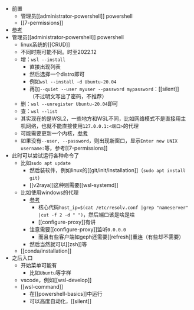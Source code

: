 - 前置
  - 管理员[[administrator-powershell]] powershell
  - [[7-permissions]]
- [参考](https://learn.microsoft.com/zh-cn/windows/wsl/install)
- 管理员[[administrator-powershell]] powershell
  - linux系统的[[CRUD]]
  - 不同时期可能不同。时至2022.12
  - 增：`wsl --install`
    - 直接出现列表
    - 然后选择一个distro即可
    - 例如`wsl --install -d Ubuntu-20.04`
    - 再加`--quiet --user myuser --password mypassword`：[[silent]]（不过明文写出了密码，不推荐）
  - 删：`wsl --unregister Ubuntu-20.04`即可
  - 查：`wsl --list`
  - 其实现在的是WSL2，一些地方和WSL不同，比如网络模式不是直接用主机网络，也就不能直接使用`127.0.0.1:<端口>`的代理
  - 可能需要更新一个内核，[参考](https://learn.microsoft.com/zh-cn/windows/wsl/install-manual#step-4---download-the-linux-kernel-update-package)
  - 如果没有`--user, --password`，则出现新窗口，显示`Enter new UNIX username:`等，参考[[7-permissions]]
- 此时可以尝试运行各种命令了
  - 比如`sudo apt update`
    - 然后装软件，例如linux的[[git/init/installation]]（`sudo apt install git`）
    - [[v2raya]]这种则需要[[wsl-systemd]]
  - 比如使用windows的代理
    - [参考](https://zhuanlan.zhihu.com/p/153124468)
      - 核心代码`host_ip=$(cat /etc/resolv.conf |grep "nameserver" |cut -f 2 -d " ")`，然后端口该是啥是啥
      - [[configure-proxy]]有讲
    - 注意需要[[configure-proxy]]监听`0.0.0.0`
      - 而且有些客户端如geph还需要[[refresh]]重连（有些却不需要）
    - 然后当然就可以[[zsh]]等
  - [[conda/installation]]
- 之后入口
  - 开始菜单可能有
    - 比如`Ubuntu`等字样
  - vscode，例如[[wsl-develop]]
  - [[wsl-command]]
    - 在[[powershell-basics]]中运行
    - 可以高度自动化，[[silent]]